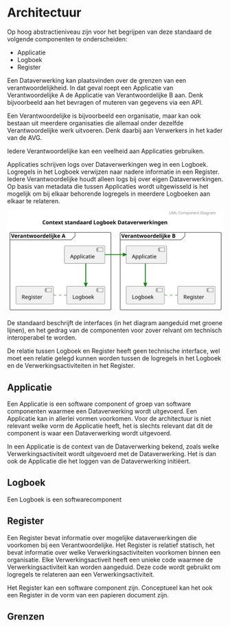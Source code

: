 # Architectuur

Op hoog abstractieniveau zijn voor het begrijpen van deze standaard de volgende componenten te onderscheiden:

- Applicatie
- Logboek
- Register

Een Dataverwerking kan plaatsvinden over de grenzen van een verantwoordelijkheid. In dat geval roept een Applicatie van Verantwoordelijke A de Applicatie van Verantwoordelijke B aan. Denk bijvoorbeeld aan het bevragen of muteren van gegevens via een API.

Een Verantwoordelijke is bijvoorbeeld een organisatie, maar kan ook bestaan uit meerdere organisaties die allemaal onder dezelfde Verantwoordelijke werk uitvoeren. Denk daarbij aan Verwerkers in het kader van de AVG.

Iedere Verantwoordelijke kan een veelheid aan Applicaties gebruiken.

Applicaties schrijven logs over Dataverwerkingen weg in een Logboek.
Logregels in het Logboek verwijzen naar nadere informatie in een Register.
Iedere Verantwoordelijke houdt alleen logs bij over eigen Dataverwerkingen.
Op basis van metadata die tussen Applicaties wordt uitgewisseld is het mogelijk om bij elkaar behorende logregels in meerdere Logboeken aan elkaar te relateren.

![architecture](diagrams/general-architecture.svg "Componenten in context")

De standaard beschrijft de interfaces (in het diagram aangeduid met groene lijnen), en het gedrag van de componenten voor zover relvant om technisch interoperabel te worden.

De relatie tussen Logboek en Register heeft geen technische interface, wel moet een relatie gelegd kunnen worden tussen de logregels in het Logboek en de Verwerkingsactiviteiten in het Register.


## Applicatie

Een Applicatie is een software component of groep van software componenten waarmee een Dataverwerking wordt uitgevoerd. Een Applicatie kan in allerlei vormen voorkomen. Voor de architectuur is niet relevant welke vorm de Applicatie heeft, het is slechts relevant dat dit de component is waar een Dataverwerking wordt uitgevoerd.

In een Applicatie is de context van de Dataverwerking bekend, zoals welke Verwerkingsactiviteit wordt uitgevoerd met de Dataverwerking. Het is dan ook de Applicatie die het loggen van de Dataverwerking initiëert.


## Logboek

Een Logboek is een softwarecomponent


## Register

Een Register bevat informatie over mogelijke dataverwerkingen die voorkomen bij een Verantwoordelijke. Het Register is relatief statisch, het bevat informatie over welke Verwerkingsactiviteiten voorkomen binnen een organisatie. Elke Verwerkingsactiveit heeft een unieke code waarmee de Verwerkingsactiviteit kan worden aangeduid. Deze code wordt gebruikt om logregels te relateren aan een Verwerkingsactiviteit.

Het Register kan een software component zijn. Conceptueel kan het ook een Register in de vorm van een papieren document zijn.


## Grenzen

